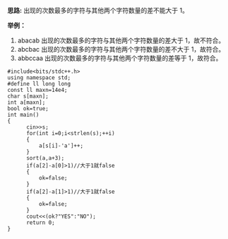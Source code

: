 **思路:**
出现的次数最多的字符与其他两个字符数量的差不能大于 1。

**举例：**
1. abacab 出现的次数最多的字符与其他两个字符数量的差大于 1，故不符合。
1. abcbac 出现的次数最多的字符与其他两个字符数量的差不大于 1，故符合。
1. abbccaa 出现的次数最多的字符与其他两个字符数量的差等于 1，故符合。
```
#include<bits/stdc++.h>
using namespace std;
#define ll long long
const ll maxn=14e4;
char s[maxn];
int a[maxn];
bool ok=true;
int main()
{
      cin>>s;
      for(int i=0;i<strlen(s);++i)
      {
          a[s[i]-'a']++;
      }
      sort(a,a+3);
      if(a[2]-a[0]>1)//大于1就false
      {
          ok=false;
      }
      if(a[2]-a[1]>1)//大于1就false
      {
          ok=false;
      }
      cout<<(ok?"YES":"NO");
      return 0;
}
```
